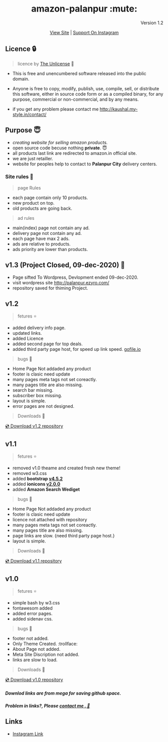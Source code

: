 <h1 align="center">amazon-palanpur :mute: </h1> 
<p align="right">Version 1.2</p>
<p align="center"><a href="https://kaushalbhatol.github.io/amazon-palanpur/" target="_blank">View Site</a> | <a href="http://instagram.com/amazon_palanpur/" target="_blank">Support On Instagram</a></p>

## Licence :lock:
> licence by [The Unlicense](https://github.com/KaushalBhatol/amazon-palanpur/blob/master/LICENSE) :key:

- This is free and unencumbered software released into the public domain.

- Anyone is free to copy, modify, publish, use, compile, sell, or distribute this software, either in source code form or as a compiled binary, for any purpose, commercial or non-commercial, and by any means.
 - if you get any problem please contact me http://kaushal.my-style.in/contact/
 

## Purpose :innocent:

 - *creating website for selling amazon products.*
 - open source code becuse nothing __private__. :innocent:
 - all products last link are redirected to amazon.in official site.
 - we are just retailler.
 - website for peoples help to contact to **Palanpur City** delivery centers.

### Site rules :page_facing_up:
> page Rules
- each page contain only 10 products. 
- new product on top.
- old products are going back.
> ad rules
- main(index) page not contain any ad.
- delivery page not contain any ad.
- each page have max 2 ads.
- ads are relative to products.
- ads priority are lower than products. 

## v1.3 (Project Closed, 09-dec-2020) :closed_book:

-  Page sifted To Wordpress, Devlopment ended 09-dec-2020. 
-  visit wordpress site http://palanpur.ezyro.com/  
-  repository saved for thiming Project.

## v1.2

>fetures :star:
- added delivery info page.
- updated links.
- added Licence
- added second page for top deals.
- added third party page host, for speed up link speed. [gofile.io](https://gofile.io/)

> bugs :bug:
- Home Page Not addaded any product
- footer is clasic need update
- many pages meta tags not set coreactly.
- many pages title are also missing.
- search bar missing.
- subscriber box missing.
- layout is simple.
- error pages are not designed.

> Downloads :file_folder:

 [:cd: Download v1.2 repository](https://mega.nz/file/czACQZqZ#T2-1HlyJ3bBMCmC3DIgPsoeSSOr7JLxsRCr4i3faMQI)

## v1.1

>fetures :star:
- removed v1.0 theame and created fresh new theme!
- removed w3.css
- added __bootstrap [v4.5.2](https://cdnjs.cloudflare.com/ajax/libs/twitter-bootstrap/4.5.2/css/bootstrap.min.css)__
- added __ionicons [v2.0.0](https://cdnjs.cloudflare.com/ajax/libs/ionicons/2.0.1/css/ionicons.min.css)__
- added __Amazon Search Wediget__

> bugs :bug:
- Home Page Not addaded any product
- footer is clasic need update
- licence not attached with repository
- many pages meta tags not set coreactly.
- many pages title are also missing.
- page links are slow. {need third party page host.}
- layout is simple.

> Downloads :file_folder:

 [:cd: Download v1.1 repository](https://mega.nz/file/w2gzgKra#Eylu5R46JqIrBh-b6FQKun3S14yPXnbC5i0JyqUXoDQ)

## v1.0

>fetures :star:
- simple bash by w3.css
- fontawesom added
- added error pages.
- added sidenav css.

> bugs :bug:
- footer not added.
- Only Theme Created. :trollface:
- About Page not added.
- Meta Site Discription not added.
- links are slow to load.
> Downloads :file_folder:

 [:cd: Download v1.0 repository](https://mega.nz/file/0u4XnCab#aCf9eR_C_Yhr1S9q0GUA_PJrvt-OX8ucaaZUXdAZQlU)


##### Downlod links are from mega for saving github space.

##### Problem in links?, Please [contact me . :e-mail:](http://kaushal.my-style.in/contact/)

## Links 

- [Instagram Link](http://instagram.com/amazon_palanpur/)

